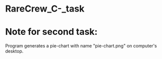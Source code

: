 # RareCrew_C-_task
# Note for second task: 
Program generates a pie-chart with name "pie-chart.png" on computer's desktop.
